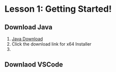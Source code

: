 # Lesson 1: Getting Started!
## Download Java
1. [Java Download](https://www.oracle.com/java/technologies/downloads/#jdk18-windows)
2. Click the download link for x64 Installer
3. 

## Downlaod VSCode
